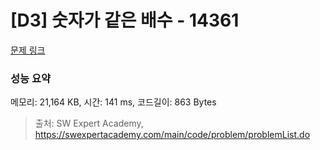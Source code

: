 # [D3] 숫자가 같은 배수 - 14361 

[문제 링크](https://swexpertacademy.com/main/code/problem/problemDetail.do?contestProbId=AYCnY9Kqu6YDFARx) 

### 성능 요약

메모리: 21,164 KB, 시간: 141 ms, 코드길이: 863 Bytes



> 출처: SW Expert Academy, https://swexpertacademy.com/main/code/problem/problemList.do